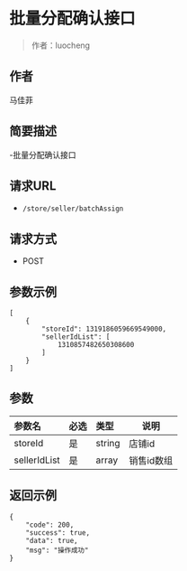 # 批量分配确认接口

> 作者：luocheng

## 作者
马佳菲
    
## 简要描述

-批量分配确认接口

## 请求URL
- ` /store/seller/batchAssign `
  
## 请求方式
- POST 

## 参数示例
``` 
[
    {
        "storeId": 1319186059669549000,
        "sellerIdList": [
            1310857482650308600
        ]
    }
]
```
## 参数

|参数名|必选|类型|说明|
|:----    |:---|:----- |-----   |
|storeId |是  |string |店铺id   |
|sellerIdList |是  |array | 销售id数组    |

## 返回示例 

``` 
{
    "code": 200,
    "success": true,
    "data": true,
    "msg": "操作成功"
}
```